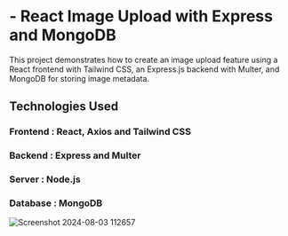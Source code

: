 # - React Image Upload with Express and MongoDB

This project demonstrates how to create an image upload feature using a React frontend with Tailwind CSS, an Express.js backend with Multer, and MongoDB for storing image metadata.

## Technologies Used

### Frontend : React, Axios and Tailwind CSS

### Backend : Express and Multer

### Server : Node.js

### Database : MongoDB

![Screenshot 2024-08-03 112657](https://github.com/user-attachments/assets/f79cf3b3-7fee-4eec-9566-fcaed9e06842)




